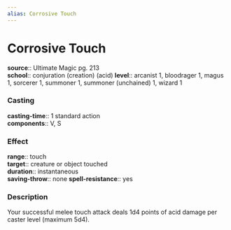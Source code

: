 ```yaml
---
alias: Corrosive Touch
---
```


# Corrosive Touch 

**source**:: Ultimate Magic pg. 213  
**school**:: conjuration (creation) (acid)
**level**:: arcanist 1, bloodrager 1, magus 1, sorcerer 1, summoner 1, summoner (unchained) 1, wizard 1

### Casting 

**casting-time**:: 1 standard action  
**components**:: V, S

### Effect 

**range**:: touch  
**target**:: creature or object touched  
**duration**:: instantaneous  
**saving-throw**:: none
**spell-resistance**:: yes

### Description 

Your successful melee touch attack deals 1d4 points of acid damage per caster level (maximum 5d4).
